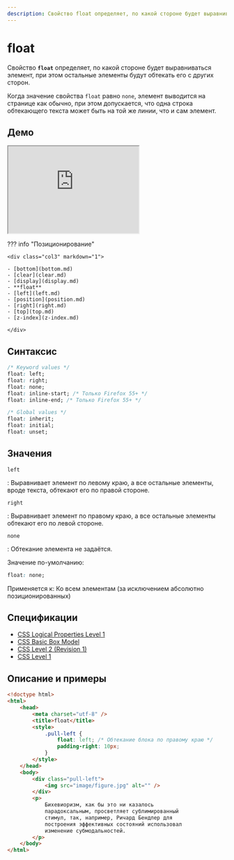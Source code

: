 ```yaml
---
description: Свойство float определяет, по какой стороне будет выравниваться элемент, при этом остальные элементы будут обтекать его с других сторон
---
```


# float

Свойство **`float`** определяет, по какой стороне будет выравниваться элемент, при этом остальные элементы будут обтекать его с других сторон.

Когда значение свойства `float` равно `none`, элемент выводится на странице как обычно, при этом допускается, что одна строка обтекающего текста может быть на той же линии, что и сам элемент.

## Демо

<iframe class="interactive is-default-height" height="200" src="https://interactive-examples.mdn.mozilla.net/pages/css/float.html" title="MDN Web Docs Interactive Example" loading="lazy" data-readystate="complete"></iframe>

??? info "Позиционирование"

    <div class="col3" markdown="1">

    - [bottom](bottom.md)
    - [clear](clear.md)
    - [display](display.md)
    - **float**
    - [left](left.md)
    - [position](position.md)
    - [right](right.md)
    - [top](top.md)
    - [z-index](z-index.md)

    </div>

## Синтаксис

```css
/* Keyword values */
float: left;
float: right;
float: none;
float: inline-start; /* Только Firefox 55+ */
float: inline-end; /* Только Firefox 55+ */

/* Global values */
float: inherit;
float: initial;
float: unset;
```

## Значения

`left`

: Выравнивает элемент по левому краю, а все остальные элементы, вроде текста, обтекают его по правой стороне.

`right`

: Выравнивает элемент по правому краю, а все остальные элементы обтекают его по левой стороне.

`none`

: Обтекание элемента не задаётся.

Значение по-умолчанию:

```css
float: none;
```

Применяется к: Ко всем элементам (за исключением абсолютно позиционированных)

## Спецификации

-   [CSS Logical Properties Level 1](https://drafts.csswg.org/css-logical-props/#float-clear)
-   [CSS Basic Box Model](http://dev.w3.org/csswg/css3-box/#float)
-   [CSS Level 2 (Revision 1)](http://www.w3.org/TR/CSS2/visuren.html#float-position)
-   [CSS Level 1](http://www.w3.org/TR/CSS1/#float)

## Описание и примеры

```html
<!doctype html>
<html>
    <head>
        <meta charset="utf-8" />
        <title>float</title>
        <style>
            .pull-left {
                float: left; /* Обтекание блока по правому краю */
                padding-right: 10px;
            }
        </style>
    </head>
    <body>
        <div class="pull-left">
            <img src="image/figure.jpg" alt="" />
        </div>
        <p>
            Бихевиоризм, как бы это ни казалось
            парадоксальным, просветляет сублимированный
            стимул, так, например, Ричард Бендлер для
            построения эффективных состояний использовал
            изменение субмодальностей.
        </p>
    </body>
</html>
```
